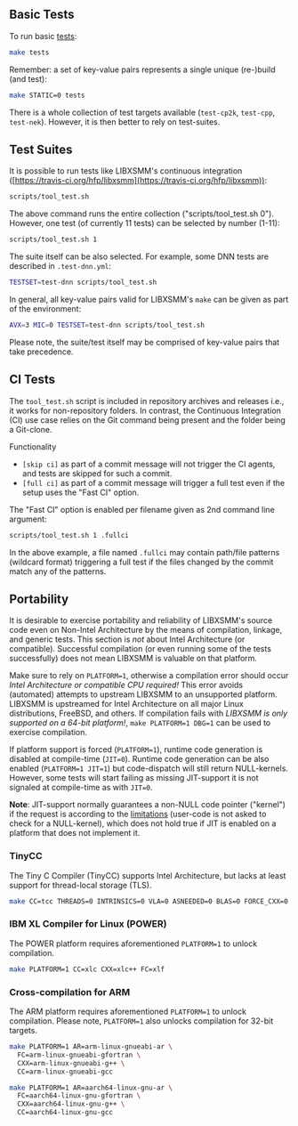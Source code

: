 ## Basic Tests

To run basic [tests](http://libxsmm.readthedocs.io/#classic-library-abi):

```bash
make tests
```

Remember: a set of key-value pairs represents a single unique (re-)build (and test):

```bash
make STATIC=0 tests
```

There is a whole collection of test targets available (`test-cp2k`, `test-cpp`, `test-nek`). However, it is then better to rely on test-suites.

## Test Suites

It is possible to run tests like LIBXSMM's continuous integration ([https://travis-ci.org/hfp/libxsmm](https://travis-ci.org/hfp/libxsmm)):

```bash
scripts/tool_test.sh
```

The above command runs the entire collection ("scripts/tool_test.sh 0"). However, one test (of currently 11 tests) can be selected by number (1-11):

```bash
scripts/tool_test.sh 1
```

The suite itself can be also selected. For example, some DNN tests are described in `.test-dnn.yml`:

```bash
TESTSET=test-dnn scripts/tool_test.sh
```

In general, all key-value pairs valid for LIBXSMM's `make` can be given as part of the environment:

```bash
AVX=3 MIC=0 TESTSET=test-dnn scripts/tool_test.sh
```

Please note, the suite/test itself may be comprised of key-value pairs that take precedence.

## CI Tests

The `tool_test.sh` script is included in repository archives and releases i.e., it works for non-repository folders. In contrast, the Continuous Integration (CI) use case relies on the Git command being present and the folder being a Git-clone.

Functionality

* `[skip ci]` as part of a commit message will not trigger the CI agents, and tests are skipped for such a commit.
* `[full ci]` as part of a commit message will trigger a full test even if the setup uses the "Fast CI" option.

The "Fast CI" option is enabled per filename given as 2nd command line argument:

```bash
scripts/tool_test.sh 1 .fullci
```

In the above example, a file named `.fullci` may contain path/file patterns (wildcard format) triggering a full test if the files changed by the commit match any of the patterns.

## Portability

It is desirable to exercise portability and reliability of LIBXSMM's source code even on Non-Intel Architecture by the means of compilation, linkage, and generic tests. This section is *not* about Intel Architecture (or compatible). Successful compilation (or even running some of the tests successfully) does not mean LIBXSMM is valuable on that platform.

Make sure to rely on `PLATFORM=1`, otherwise a compilation error should occur _Intel Architecture or compatible CPU required!_ This error avoids (automated) attempts to upstream LIBXSMM to an unsupported platform. LIBXSMM is upstreamed for Intel Architecture on all major Linux distributions, FreeBSD, and others. If compilation fails with _LIBXSMM is only supported on a 64-bit platform!_, `make PLATFORM=1 DBG=1` can be used to exercise compilation.

If platform support is forced (`PLATFORM=1`), runtime code generation is disabled at compile-time (`JIT=0`). Runtime code generation can be also enabled (`PLATFORM=1 JIT=1`) but code-dispatch will still return NULL-kernels. However, some tests will start failing as missing JIT-support it is not signaled at compile-time as with `JIT=0`.

**Note**: JIT-support normally guarantees a non-NULL code pointer ("kernel") if the request is according to the [limitations](https://github.com/hfp/libxsmm/wiki/Q&A#what-is-a-small-matrix-multiplication) (user-code is not asked to check for a NULL-kernel), which does not hold true if JIT is enabled on a platform that does not implement it.

### TinyCC

The Tiny C Compiler (TinyCC) supports Intel Architecture, but lacks at least support for thread-local storage (TLS).

```bash
make CC=tcc THREADS=0 INTRINSICS=0 VLA=0 ASNEEDED=0 BLAS=0 FORCE_CXX=0
```

### IBM XL Compiler for Linux (POWER)

The POWER platform requires aforementioned `PLATFORM=1` to unlock compilation.

```bash
make PLATFORM=1 CC=xlc CXX=xlc++ FC=xlf
```

### Cross-compilation for ARM

The ARM platform requires aforementioned `PLATFORM=1` to unlock compilation. Please note, `PLATFORM=1` also unlocks compilation for 32-bit targets.

```bash
make PLATFORM=1 AR=arm-linux-gnueabi-ar \
  FC=arm-linux-gnueabi-gfortran \
  CXX=arm-linux-gnueabi-g++ \
  CC=arm-linux-gnueabi-gcc
```

```bash
make PLATFORM=1 AR=aarch64-linux-gnu-ar \
  FC=aarch64-linux-gnu-gfortran \
  CXX=aarch64-linux-gnu-g++ \
  CC=aarch64-linux-gnu-gcc
```
